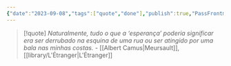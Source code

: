```yaml
---
{"date":"2023-09-08","tags":["quote","done"],"publish":true,"PassFrontmatter":true}
---
```


> [!quote] *Naturalmente, tudo o que a ‘esperança’ poderia significar era ser derrubado na esquina de uma rua ou ser atingido por uma bala nas minhas costas.*
> \- [[Albert Camus\|Meursault]], [[library/L'Étranger\|L'Étranger]]
